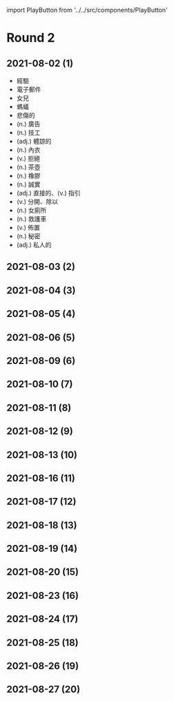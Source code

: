 import PlayButton from '../../src/components/PlayButton'

# Round 2

## 2021-08-02 (1)
- <PlayButton value="experience" /> 經驗
- <PlayButton value="e-mail" /> 電子郵件
- <PlayButton value="daughter" /> 女兒
- <PlayButton value="ant" /> 螞蟻
- <PlayButton value="sad" /> 悲傷的
- <PlayButton value="advertisement" /> (n.) 廣告
- <PlayButton value="mechanic" /> (n.) 技工
- <PlayButton value="considerate" /> (adj.) 體諒的
- <PlayButton value="underwear" /> (n.) 內衣
- <PlayButton value="reject" /> (v.) 拒絕
- <PlayButton value="teapot" /> (n.) 茶壺
- <PlayButton value="rubber" /> (n.) 橡膠
- <PlayButton value="honesty" /> (n.) 誠實
- <PlayButton value="direct" /> (adj.) 直接的、(v.) 指引
- <PlayButton value="divide" /> (v.) 分開、除以
- <PlayButton value="women's room" /> (n.) 女廁所
- <PlayButton value="ambulance" /> (n.) 救護車
- <PlayButton value="decorate" /> (v.) 佈置
- <PlayButton value="secret" /> (n.) 秘密
- <PlayButton value="private" /> (adj.) 私人的

## 2021-08-03 (2)

## 2021-08-04 (3)

## 2021-08-05 (4)

## 2021-08-06 (5)

## 2021-08-09 (6)

## 2021-08-10 (7)

## 2021-08-11 (8)

## 2021-08-12 (9)

## 2021-08-13 (10)

## 2021-08-16 (11)

## 2021-08-17 (12)

## 2021-08-18 (13)

## 2021-08-19 (14)

## 2021-08-20 (15)

## 2021-08-23 (16)

## 2021-08-24 (17)

## 2021-08-25 (18)

## 2021-08-26 (19)

## 2021-08-27 (20)
